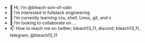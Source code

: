 - 👋 Hi, I’m @bleach-son-of-odin
- 👀 I’m interested in fullstack engineering
- 🌱 I’m currently learning css, shell, Linux, git, and c
- 💞️ I’m looking to collaborate on ...
- 📫 How to reach me on twitter; bleach13_11, discord; bleach13_11, telegram; @bleach13_11

<!---
bleach-son-of-odin/bleach-son-of-odin is a ✨ special ✨ repository because its `README.md` (this file) appears on your GitHub profile.
You can click the Preview link to take a look at your changes.
--->
